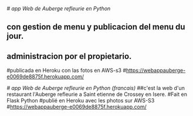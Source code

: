 
<em> # app Web de Auberge refleurie en Python </em>

## con gestion de menu y publicacion del menu du jour.
## administracion por el propietario.
#publicada en Heroku con las fotos en AWS-s3
#https://webappauberge-e0069de8875f.herokuapp.com/


<em> # app Web de Auberge refleurie en Python (francais)</em>
##c'est la web d'un restaurant l'Auberge refleurie a Saint etienne de Crossey en Isere.
#Fait en Flask Python 
#publié en Heroku avec les photos sur AWS-S3
#https://webappauberge-e0069de8875f.herokuapp.com/
